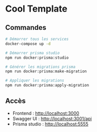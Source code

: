 # Cool Template

## Commandes

```bash
# Démarrer tous les services
docker-compose up -d
```

```bash
# Démarrer prisma studio
npm run docker:prisma:studio
```

```bash
# Générer les migrations prisma
npm run docker:prisma:make-migration
```

```bash
# Appliquer les migrations
npm run docker:prisma:apply-migration
```

## Accès

- Frontend  : <http://localhost:3000>
- Swagger UI : <http://localhost:3001/api>
- Prisma studio : <http://localhost:5555>
